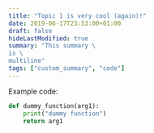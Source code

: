 ```yaml
---
title: "Topic 1 is very cool (again)!"
date: 2019-06-17T23:53:00+01:00
draft: false
hideLastModified: true
summary: "This summary \
is \
multiline"
tags: ["custom_summary", "code"]
---
```


Example code:

```python
def dummy_function(arg1):
    print("dummy function")
    return arg1 
```
